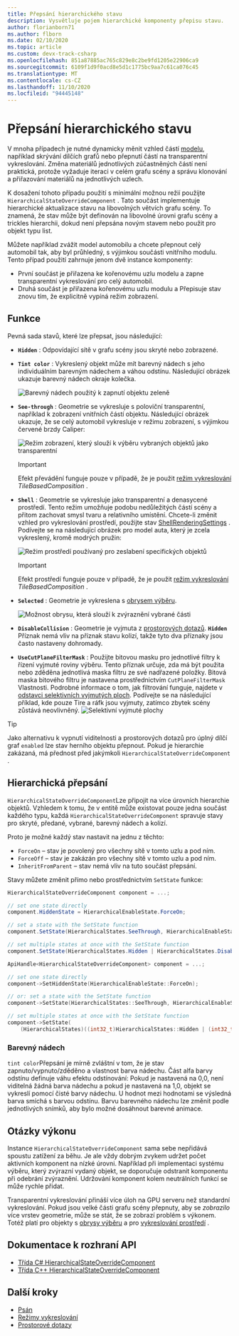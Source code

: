 ```yaml
---
title: Přepsání hierarchického stavu
description: Vysvětluje pojem hierarchické komponenty přepisu stavu.
author: florianborn71
ms.author: flborn
ms.date: 02/10/2020
ms.topic: article
ms.custom: devx-track-csharp
ms.openlocfilehash: 851a87885ac765c829e8c2be9fd1205e22906ca9
ms.sourcegitcommit: 6109f1d9f0acd8e5d1c1775bc9aa7c61ca076c45
ms.translationtype: MT
ms.contentlocale: cs-CZ
ms.lasthandoff: 11/10/2020
ms.locfileid: "94445148"
---
```

# <a name="hierarchical-state-override"></a>Přepsání hierarchického stavu

V mnoha případech je nutné dynamicky měnit vzhled částí [modelu](../../concepts/models.md), například skrývání dílčích grafů nebo přepnutí částí na transparentní vykreslování. Změna materiálů jednotlivých zúčastněných částí není praktická, protože vyžaduje iteraci v celém grafu scény a správu klonování a přiřazování materiálů na jednotlivých uzlech.

K dosažení tohoto případu použití s minimální možnou režií použijte `HierarchicalStateOverrideComponent` . Tato součást implementuje hierarchické aktualizace stavu na libovolných větvích grafu scény. To znamená, že stav může být definován na libovolné úrovni grafu scény a trickles hierarchii, dokud není přepsána novým stavem nebo použit pro objekt typu list.

Můžete například zvážit model automobilu a chcete přepnout celý automobil tak, aby byl průhledný, s výjimkou součásti vnitřního modulu. Tento případ použití zahrnuje jenom dvě instance komponenty:

* První součást je přiřazena ke kořenovému uzlu modelu a zapne transparentní vykreslování pro celý automobil.
* Druhá součást je přiřazena kořenovému uzlu modulu a Přepisuje stav znovu tím, že explicitně vypíná režim zobrazení.

## <a name="features"></a>Funkce

Pevná sada stavů, které lze přepsat, jsou následující:

* **`Hidden`** : Odpovídající sítě v grafu scény jsou skryté nebo zobrazené.
* **`Tint color`** : Vykreslený objekt může mít barevný nádech s jeho individuálním barevným nádechem a váhou odstínu. Následující obrázek ukazuje barevný nádech okraje kolečka.
  
  ![Barevný nádech použitý k zapnutí objektu zeleně](./media/color-tint.png)

* **`See-through`** : Geometrie se vykresluje s poloviční transparentní, například k zobrazení vnitřních částí objektu. Následující obrázek ukazuje, že se celý automobil vykresluje v režimu zobrazení, s výjimkou červené brzdy Caliper:

  ![Režim zobrazení, který slouží k výběru vybraných objektů jako transparentní](./media/see-through.png)

  > [!IMPORTANT]
  > Efekt převádění funguje pouze v případě, že je použit [režim vykreslování](../../concepts/rendering-modes.md) *TileBasedComposition* .

* **`Shell`** : Geometrie se vykresluje jako transparentní a denasycené prostředí. Tento režim umožňuje podobu nedůležitých částí scény a přitom zachovat smysl tvaru a relativního umístění. Chcete-li změnit vzhled pro vykreslování prostředí, použijte stav [ShellRenderingSettings](shell-effect.md) . Podívejte se na následující obrázek pro model auta, který je zcela vykreslený, kromě modrých pružin:

  ![Režim prostředí používaný pro zeslabení specifických objektů](./media/shell.png)

  > [!IMPORTANT]
  > Efekt prostředí funguje pouze v případě, že je použit [režim vykreslování](../../concepts/rendering-modes.md) *TileBasedComposition* .

* **`Selected`** : Geometrie je vykreslena s [obrysem výběru](outlines.md).

  ![Možnost obrysu, která slouží k zvýraznění vybrané části](./media/selection-outline.png)

* **`DisableCollision`** : Geometrie je vyjmuta z [prostorových dotazů](spatial-queries.md). **`Hidden`** Příznak nemá vliv na příznak stavu kolizí, takže tyto dva příznaky jsou často nastaveny dohromady.

* **`UseCutPlaneFilterMask`** : Použijte bitovou masku pro jednotlivé filtry k řízení vyjmuté roviny výběru. Tento příznak určuje, zda má být použita nebo zděděna jednotlivá maska filtru ze své nadřazené položky. Bitová maska bitového filtru je nastavena prostřednictvím `CutPlaneFilterMask` Vlastnosti. Podrobné informace o tom, jak filtrování funguje, najdete v [odstavci selektivních vyjmutých ploch](cut-planes.md#selective-cut-planes). Podívejte se na následující příklad, kde pouze Tire a ráfk jsou vyjmuty, zatímco zbytek scény zůstává neovlivněný.
![Selektivní vyjmuté plochy](./media/selective-cut-planes-hierarchical-override.png)


> [!TIP]
> Jako alternativu k vypnutí viditelnosti a prostorových dotazů pro úplný dílčí graf `enabled` lze stav herního objektu přepnout. Pokud je hierarchie zakázaná, má přednost před jakýmkoli `HierarchicalStateOverrideComponent` .

## <a name="hierarchical-overrides"></a>Hierarchická přepsání

`HierarchicalStateOverrideComponent`Lze připojit na více úrovních hierarchie objektů. Vzhledem k tomu, že v entitě může existovat pouze jedna součást každého typu, každá `HierarchicalStateOverrideComponent` spravuje stavy pro skryté, předané, vybrané, barevný nádech a kolizí.

Proto je možné každý stav nastavit na jednu z těchto:

* `ForceOn` – stav je povolený pro všechny sítě v tomto uzlu a pod ním.
* `ForceOff` – stav je zakázán pro všechny sítě v tomto uzlu a pod ním.
* `InheritFromParent` – stav nemá vliv na tuto součást přepsání.

Stavy můžete změnit přímo nebo prostřednictvím `SetState` funkce:

```cs
HierarchicalStateOverrideComponent component = ...;

// set one state directly
component.HiddenState = HierarchicalEnableState.ForceOn;

// set a state with the SetState function
component.SetState(HierarchicalStates.SeeThrough, HierarchicalEnableState.InheritFromParent);

// set multiple states at once with the SetState function
component.SetState(HierarchicalStates.Hidden | HierarchicalStates.DisableCollision, HierarchicalEnableState.ForceOff);
```

```cpp
ApiHandle<HierarchicalStateOverrideComponent> component = ...;

// set one state directly
component->SetHiddenState(HierarchicalEnableState::ForceOn);

// or: set a state with the SetState function
component->SetState(HierarchicalStates::SeeThrough, HierarchicalEnableState::InheritFromParent);

// set multiple states at once with the SetState function
component->SetState(
    (HierarchicalStates)((int32_t)HierarchicalStates::Hidden | (int32_t)HierarchicalStates::DisableCollision), HierarchicalEnableState::ForceOff);

```

### <a name="tint-color"></a>Barevný nádech

`tint color`Přepsání je mírně zvláštní v tom, že je stav zapnuto/vypnuto/zděděno a vlastnost barva nádechu. Část alfa barvy odstínu definuje váhu efektu odstínování: Pokud je nastavená na 0,0, není viditelná žádná barva nádechu a pokud je nastavená na 1,0, objekt se vykreslí pomocí čisté barvy nádechu. U hodnot mezi hodnotami se výsledná barva smíchá s barvou odstínu. Barvu barevného nádechu lze změnit podle jednotlivých snímků, aby bylo možné dosáhnout barevné animace.

## <a name="performance-considerations"></a>Otázky výkonu

Instance `HierarchicalStateOverrideComponent` sama sebe nepřidává spoustu zatížení za běhu. Je ale vždy dobrým zvykem udržet počet aktivních komponent na nízké úrovni. Například při implementaci systému výběru, který zvýrazní vydaný objekt, se doporučuje odstranit komponentu při odebrání zvýraznění. Udržování komponent kolem neutrálních funkcí se může rychle přidat.

Transparentní vykreslování přináší více úloh na GPU serveru než standardní vykreslování. Pokud jsou velké části grafu scény přepnuty, aby se *zobrazilo* více vrstev geometrie, může se stát, že se zobrazí problém s výkonem. Totéž platí pro objekty s [obrysy výběru](../../overview/features/outlines.md#performance) a pro [vykreslování prostředí](../../overview/features/shell-effect.md#performance) . 

## <a name="api-documentation"></a>Dokumentace k rozhraní API

* [Třída C# HierarchicalStateOverrideComponent](/dotnet/api/microsoft.azure.remoterendering.hierarchicalstateoverridecomponent)
* [Třída C++ HierarchicalStateOverrideComponent](/cpp/api/remote-rendering/hierarchicalstateoverridecomponent)

## <a name="next-steps"></a>Další kroky

* [Psán](../../overview/features/outlines.md)
* [Režimy vykreslování](../../concepts/rendering-modes.md)
* [Prostorové dotazy](../../overview/features/spatial-queries.md)